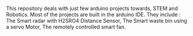 This repository deals with just few arduino projects towards, STEM and Robotics. 
Most of the projects are built in the arduino IDE. They include :
The Smart radar with H2SRO4 Distance Sensor,
The Smart waste bin using a servo Motor,
The remotely controlled smart fan.

